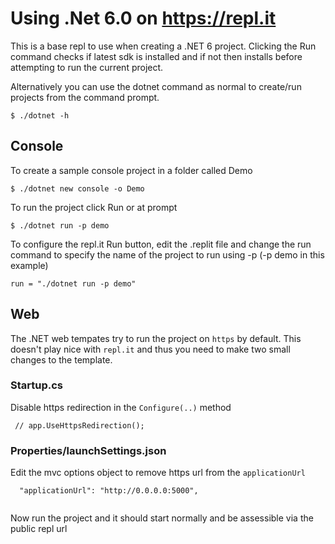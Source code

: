 
# Using .Net 6.0 on https://repl.it

This is a base repl to use when creating a .NET 6 project. Clicking the Run command checks if latest sdk is installed and if not then installs before attempting to run the current project. 

Alternatively you can use the dotnet command as normal to create/run projects from the command prompt.
```
$ ./dotnet -h
```

## Console
To create a sample console project in a folder called Demo
```
$ ./dotnet new console -o Demo
```
To run the project click Run or at prompt
```
$ ./dotnet run -p demo
```

To configure the repl.it Run button, edit the .replit file and change the run command to specify the name of the project to run using -p <projectname> (-p demo in this example)

```
run = "./dotnet run -p demo"

```

## Web
The .NET web tempates try to run the project on ```https``` by default. This doesn't play nice with ```repl.it``` and thus you need to make two small changes to the template.

### Startup.cs
Disable https redirection in the ```Configure(..)``` method
```
 // app.UseHttpsRedirection();
```

### Properties/launchSettings.json
Edit the mvc options object to remove https url from the ```applicationUrl```
```
  "applicationUrl": "http://0.0.0.0:5000",
      
```

Now run the project and it should start normally and be assessible via the public repl url 